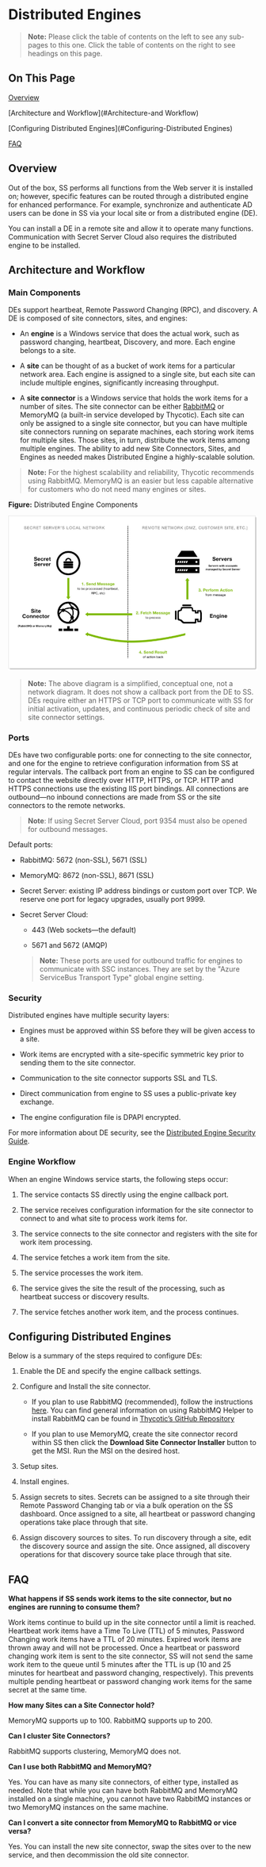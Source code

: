 [title]: # (Distributed Engines)
[tags]: # (Distributed Engines)
[priority]: # (1000)

# Distributed Engines

> **Note:** Please click the table of contents on the left to see any sub-pages to this one. Click the table of contents on the right to see headings on this page.

## On This Page

[Overview](#Overview)

[Architecture and Workflow](#Architecture-and Workflow)

[Configuring Distributed Engines](#Configuring-Distributed Engines)

[FAQ](#FAQ)

## Overview

Out of the box, SS performs all functions from the Web server it is installed on; however, specific features can be routed through a distributed engine for enhanced performance. For example, synchronize and authenticate AD users can be done in SS via your local site or from a distributed engine (DE).

You can install a DE in a remote site and allow it to operate many functions. Communication with Secret Server Cloud also requires the distributed engine to be installed.

## Architecture and Workflow

### Main Components

DEs support heartbeat, Remote Password Changing (RPC), and discovery. A DE is composed of site connectors, sites, and engines:

- An **engine** is a Windows service that does the actual work, such as password changing, heartbeat, Discovery, and more. Each engine belongs to a site.

- A **site** can be thought of as a bucket of work items for a particular network area. Each engine is assigned to a single site, but each site can include multiple engines, significantly increasing throughput.

- A **site connector** is a Windows service that holds the work items for a number of sites. The site connector can be either [RabbitMQ](https://www.rabbitmq.com/) or MemoryMQ (a built-in service developed by Thycotic). Each site can only be assigned to a single site connector, but you can have multiple site connectors running on separate machines, each storing work items for multiple sites. Those sites, in turn, distribute the work items among multiple engines. The ability to add new Site Connectors, Sites, and Engines as needed makes Distributed Engine a highly-scalable solution.

> **Note:** For the highest scalability and reliability, Thycotic recommends using RabbitMQ. MemoryMQ is an easier but less capable alternative for customers who do not need many engines or sites.

**Figure:** Distributed Engine Components

![image-20200601134202909](images/image-20200601134202909.png)

> **Note:** The above diagram is a simplified, conceptual one, not a network diagram. It does not show a callback port from the DE to SS. DEs require either an HTTPS or TCP port to communicate with SS for initial activation, updates, and continuous periodic check of site and site connector settings.

### Ports

DEs have two configurable ports: one for connecting to the site connector, and one for the engine to retrieve configuration information from SS at regular intervals. The callback port from an engine to SS can be configured to contact the website directly over HTTP, HTTPS, or TCP. HTTP and HTTPS connections use the existing IIS port bindings. All connections are outbound—no inbound connections are made from SS or the site connectors to the remote networks.

> **Note**: If using Secret Server Cloud, port 9354 must also be opened for outbound messages.

Default ports:

- RabbitMQ: 5672 (non-SSL), 5671 (SSL)

- MemoryMQ: 8672 (non-SSL), 8671 (SSL)

- Secret Server: existing IP address bindings or custom port over TCP. We reserve one port for legacy upgrades, usually port 9999.

- Secret Server Cloud: 

    - 443 (Web sockets—the default)

    - 5671 and 5672 (AMQP)

    >**Note:** These ports are used for outbound traffic for engines to communicate with SSC instances. They are set by the "Azure ServiceBus Transport Type" global engine setting.

### Security

 Distributed engines have multiple security layers:

- Engines must be approved within SS before they will be given access to a site.

- Work items are encrypted with a site-specific symmetric key prior to sending them to the site connector.

- Communication to the site connector supports SSL and TLS.

- Direct communication from engine to SS uses a public-private key exchange.

- The engine configuration file is DPAPI encrypted.

For more information about DE security, see the [Distributed Engine Security Guide](https://updates.thycotic.net/secretserver/documents/SS_Sec_DistributedEngine.pdf).

### Engine Workflow

When an engine Windows service starts, the following steps occur:

1. The service contacts SS directly using the engine callback port.

1. The service receives configuration information for the site connector to connect to and what site to process work items for.

1. The service connects to the site connector and registers with the site for work item processing.

1. The service fetches a work item from the site.

1. The service processes the work item.

1. The service gives the site the result of the processing, such as heartbeat success or discovery results.

1. The service fetches another work item, and the process continues.

## Configuring Distributed Engines

Below is a summary of the steps required to configure DEs:

1. Enable the DE and specify the engine callback settings.

1. Configure and Install the site connector.

   - If you plan to use RabbitMQ (recommended), follow the instructions [here](https://thycotic.force.com/support/s/article/How-to-install-RabbitMq). You can find general information on using RabbitMQ Helper to install RabbitMQ can be found in [Thycotic’s GitHub Repository](https://thycotic.github.io/rabbitmq-helper/)

   - If you plan to use MemoryMQ, create the site connector record within SS then click the **Download Site Connector Installer** button to get the MSI. Run the MSI on the desired host.

1. Setup sites.

1. Install engines.

1. Assign secrets to sites. Secrets can be assigned to a site through their Remote Password Changing tab or via a bulk operation on the SS dashboard. Once assigned to a site, all heartbeat or password changing operations take place through that site.

1. Assign discovery sources to sites. To run discovery through a site, edit the discovery source and assign     the site. Once assigned, all discovery operations for that discovery source take place through that site.

## FAQ

**What happens if SS sends work items to the site connector, but no engines are running to consume them?**

Work items continue to build up in the site connector until a limit is reached. Heartbeat work items have a Time To Live (TTL) of 5 minutes, Password Changing work items have a TTL of 20 minutes. Expired work items are thrown away and will not be processed. Once a heartbeat or password changing work item is sent to the site connector, SS will not send the same work item to the queue until 5 minutes after the TTL is up (10 and 25 minutes for heartbeat and password changing, respectively). This prevents multiple pending heartbeat or password changing work items for the same secret at the same time.

**How many Sites can a Site Connector hold?**

MemoryMQ supports up to 100. RabbitMQ supports up to 200.

**Can I cluster Site Connectors?**

RabbitMQ supports clustering, MemoryMQ does not.

**Can I use both RabbitMQ and MemoryMQ?**

Yes. You can have as many site connectors, of either type, installed as needed. Note that while you can have both RabbitMQ and MemoryMQ installed on a single machine, you cannot have two RabbitMQ instances or two MemoryMQ instances on the same machine.

 **Can I convert a site connector from MemoryMQ to RabbitMQ or vice versa?**

Yes. You can install the new site connector, swap the sites over to the new service, and then decommission the old site connector.
